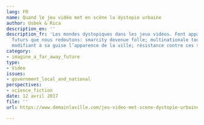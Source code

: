 ```yaml
---
lang: FR
name: Quand le jeu vidéo met en scène la dystopie urbaine
author: Usbek & Rica
description_en: ''
description_fr: 'Les mondes dystopiques dans les jeux vidéos. Font apparaitre les
  futurs que nous redoutons: smarcity devenue folle; multinationale toute puissante
  modifiant à sa guise l’apparence de la ville; résistance contre ces systèmes totalitaires.'
category:
- imagine_a_far_away_future
type:
- Video
issues:
- government_local_and_national
perspectives:
- science_fiction
date: 12 avril 2017
file: ''
url: https://www.demainlaville.com/jeu-video-met-scene-dystopie-urbaine/

---
```


